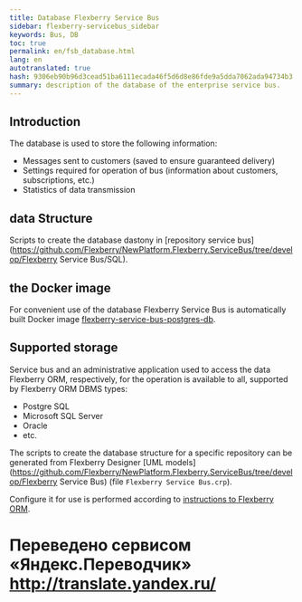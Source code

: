 ```yaml
--- 
title: Database Flexberry Service Bus 
sidebar: flexberry-servicebus_sidebar 
keywords: Bus, DB 
toc: true 
permalink: en/fsb_database.html 
lang: en 
autotranslated: true 
hash: 9306eb90b96d3cead51ba6111ecada46f5d6d8e86fde9a5dda7062ada94734b3 
summary: description of the database of the enterprise service bus. 
--- 
```


## Introduction 

The database is used to store the following information: 
* Messages sent to customers (saved to ensure guaranteed delivery) 
* Settings required for operation of bus (information about customers, subscriptions, etc.) 
* Statistics of data transmission 

## data Structure 

Scripts to create the database dastony in [repository service bus](https://github.com/Flexberry/NewPlatform.Flexberry.ServiceBus/tree/develop/Flexberry Service Bus/SQL). 

## the Docker image 

For convenient use of the database Flexberry Service Bus is automatically built Docker image [flexberry-service-bus-postgres-db](https://hub.docker.com/r/flexberry/flexberry-service-bus-postgres-db). 

## Supported storage 

Service bus and an administrative application used to access the data Flexberry ORM, respectively, for the operation is available to all, supported by Flexberry ORM DBMS types: 
* Postgre SQL 
* Microsoft SQL Server 
* Oracle 
* etc. 

The scripts to create the database structure for a specific repository can be generated from Flexberry Designer [UML models](https://github.com/Flexberry/NewPlatform.Flexberry.ServiceBus/tree/develop/Flexberry Service Bus) (file `Flexberry Service Bus.crp`). 

Configure it for use is performed according to [instructions to Flexberry ORM](fo_ds-provider.html).


 # Переведено сервисом «Яндекс.Переводчик» http://translate.yandex.ru/
